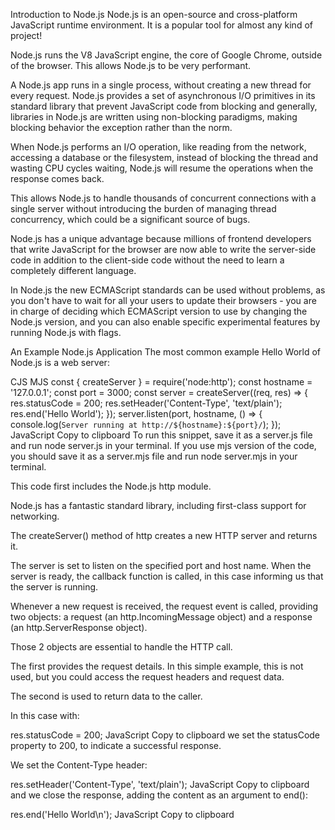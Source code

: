 Introduction to Node.js
Node.js is an open-source and cross-platform JavaScript runtime environment. It is a popular tool for almost any kind of project!

Node.js runs the V8 JavaScript engine, the core of Google Chrome, outside of the browser. This allows Node.js to be very performant.

A Node.js app runs in a single process, without creating a new thread for every request. Node.js provides a set of asynchronous I/O primitives in its standard library that prevent JavaScript code from blocking and generally, libraries in Node.js are written using non-blocking paradigms, making blocking behavior the exception rather than the norm.

When Node.js performs an I/O operation, like reading from the network, accessing a database or the filesystem, instead of blocking the thread and wasting CPU cycles waiting, Node.js will resume the operations when the response comes back.

This allows Node.js to handle thousands of concurrent connections with a single server without introducing the burden of managing thread concurrency, which could be a significant source of bugs.

Node.js has a unique advantage because millions of frontend developers that write JavaScript for the browser are now able to write the server-side code in addition to the client-side code without the need to learn a completely different language.

In Node.js the new ECMAScript standards can be used without problems, as you don't have to wait for all your users to update their browsers - you are in charge of deciding which ECMAScript version to use by changing the Node.js version, and you can also enable specific experimental features by running Node.js with flags.

An Example Node.js Application
The most common example Hello World of Node.js is a web server:

CJS
MJS
const { createServer } = require('node:http');
const hostname = '127.0.0.1';
const port = 3000;
const server = createServer((req, res) => {
  res.statusCode = 200;
  res.setHeader('Content-Type', 'text/plain');
  res.end('Hello World');
});
server.listen(port, hostname, () => {
  console.log(`Server running at http://${hostname}:${port}/`);
});
JavaScript
Copy to clipboard
To run this snippet, save it as a server.js file and run node server.js in your terminal. If you use mjs version of the code, you should save it as a server.mjs file and run node server.mjs in your terminal.

This code first includes the Node.js http module.

Node.js has a fantastic standard library, including first-class support for networking.

The createServer() method of http creates a new HTTP server and returns it.

The server is set to listen on the specified port and host name. When the server is ready, the callback function is called, in this case informing us that the server is running.

Whenever a new request is received, the request event is called, providing two objects: a request (an http.IncomingMessage object) and a response (an http.ServerResponse object).

Those 2 objects are essential to handle the HTTP call.

The first provides the request details. In this simple example, this is not used, but you could access the request headers and request data.

The second is used to return data to the caller.

In this case with:

res.statusCode = 200;
JavaScript
Copy to clipboard
we set the statusCode property to 200, to indicate a successful response.

We set the Content-Type header:

res.setHeader('Content-Type', 'text/plain');
JavaScript
Copy to clipboard
and we close the response, adding the content as an argument to end():

res.end('Hello World\n');
JavaScript
Copy to clipboard

